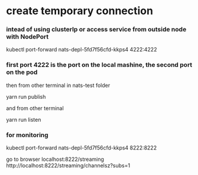 # create temporary connection

### intead of using clusterIp or access service from outside node with NodePort

kubectl port-forward nats-depl-5fd7f56cfd-kkps4 4222:4222

### first port 4222 is the port on the local mashine, the second port on the pod

then from other terminal in nats-test folder

yarn run publish

and from other terminal

yarn run listen

### for monitoring 
kubectl port-forward nats-depl-5fd7f56cfd-kkps4 8222:8222

go to browser localhost:8222/streaming
http://localhost:8222/streaming/channelsz?subs=1